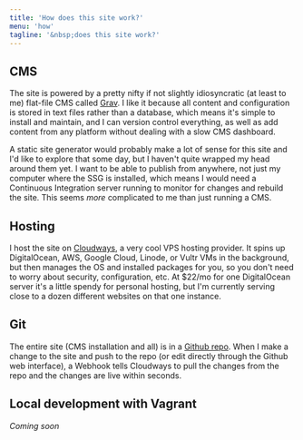 ```yaml
---
title: 'How does this site work?'
menu: 'how'
tagline: '&nbsp;does this site work?'
---
```


## CMS

The site is powered by a pretty nifty if not slightly idiosyncratic (at least to me) flat-file CMS called [Grav](https://getgrav.org). I like it because all content and configuration is stored in text files rather than a database, which means it's simple to install and maintain, and I can version control everything, as well as add content from any platform without dealing with a slow CMS dashboard.

A static site generator would probably make a lot of sense for this site and I'd like to explore that some day, but I haven't quite wrapped my head around them yet. I want to be able to publish from anywhere, not just my computer where the SSG is installed, which means I would need a Continuous Integration server running to monitor for changes and rebuild the site. This seems *more* complicated to me than just running a CMS.

## Hosting

I host the site on [Cloudways](https://cloudways.com), a very cool VPS hosting provider. It spins up DigitalOcean, AWS, Google Cloud, Linode, or Vultr VMs in the background, but then manages the OS and installed packages for you, so you don't need to worry about security, configuration, etc. At $22/mo for one DigitalOcean server it's a little spendy for personal hosting, but I'm currently serving close to a dozen different websites on that one instance.

## Git

The entire site (CMS installation and all) is in a [Github repo](https://github.com/justusthane/grav-justus.ws). When I make a change to the site and push to the repo (or edit directly through the Github web interface), a Webhook tells Cloudways to pull the changes from the repo and the changes are live within seconds.

## Local development with Vagrant

*Coming soon*
